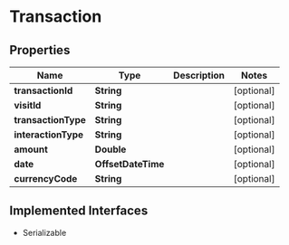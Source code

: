 

# Transaction


## Properties

| Name | Type | Description | Notes |
|------------ | ------------- | ------------- | -------------|
|**transactionId** | **String** |  |  [optional] |
|**visitId** | **String** |  |  [optional] |
|**transactionType** | **String** |  |  [optional] |
|**interactionType** | **String** |  |  [optional] |
|**amount** | **Double** |  |  [optional] |
|**date** | **OffsetDateTime** |  |  [optional] |
|**currencyCode** | **String** |  |  [optional] |


## Implemented Interfaces

* Serializable


